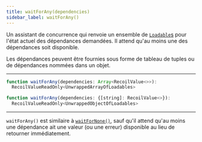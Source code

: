 ```yaml
---
title: waitForAny(dependencies)
sidebar_label: waitForAny()
---
```


Un assistant de concurrence qui renvoie un ensemble de [`Loadable`s](/docs/api-reference/core/Loadable) pour l'état actuel des dépendances demandées. Il attend qu'au moins une des dépendances soit disponible.

Les dépendances peuvent être fournies sous forme de tableau de tuples ou de dépendances nommées dans un objet.

---

```jsx
function waitForAny(dependencies: Array<RecoilValue<>>):
  RecoilValueReadOnly<UnwrappedArrayOfLoadables>
```

```jsx
function waitForAny(dependencies: {[string]: RecoilValue<>}):
  RecoilValueReadOnly<UnwrappedObjectOfLoadables>
```
---

`waitForAny()` est similaire à [`waitForNone()`](/docs/api-reference/utils/waitForNone), sauf qu'il attend qu'au moins une dépendance ait une valeur (ou une erreur) disponible au lieu de retourner immédiatement. 